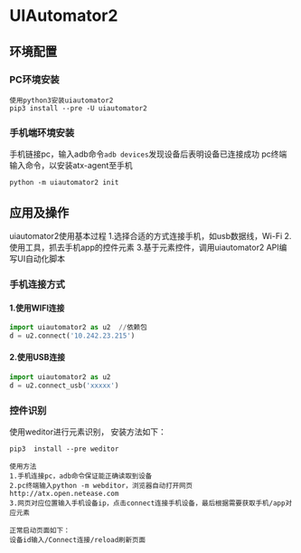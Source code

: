# UIAutomator2

## 环境配置

### PC环境安装

```
使用python3安装uiautomator2
pip3 install --pre -U uiautomator2
```

### 手机端环境安装

手机链接pc，输入adb命令`adb devices`发现设备后表明设备已连接成功
pc终端输入命令，以安装atx-agent至手机

```
python -m uiautomator2 init
```

## 应用及操作

uiautomator2使用基本过程
 1.选择合适的方式连接手机，如usb数据线，Wi-Fi
 2.使用工具，抓去手机app的控件元素
 3.基于元素控件，调用uiautomator2 API编写UI自动化脚本

### 手机连接方式

#### 1.使用WIFI连接

```python
import uiautomator2 as u2  //依赖包
d = u2.connect('10.242.23.215')
```



#### 2.使用USB连接

```python
import uiautomator2 as u2
d = u2.connect_usb('xxxxx')
```



### 控件识别

使用weditor进行元素识别，
安装方法如下：

```
pip3  install --pre weditor
```



```
使用方法
1.手机连接pc，adb命令保证能正确读取到设备
2.pc终端输入python -m webditor，浏览器自动打开网页http://atx.open.netease.com
3.网页对应位置输入手机设备ip，点击connect连接手机设备，最后根据需要获取手机/app对应元素

正常启动页面如下：
设备id输入/Connect连接/reload刷新页面
```

